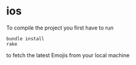 # ios

To compile the project you first have to run

```
bundle install
rake
```

to fetch the latest Emojis from your local machine
